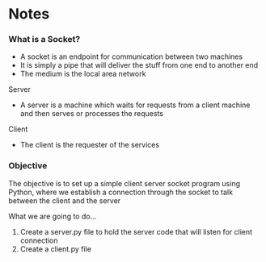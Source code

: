 # Notes

### What is a Socket?
  - A socket is an endpoint for communication between two machines
  - It is simply a pipe that will deliver the stuff from one end to another end
  - The medium is the local area network
  
Server
  - A server is a machine which waits for requests from a client machine and then serves or processes the requests
  
Client
  - The client is the requester of the services
  
### Objective
The objective is to set up a simple client server socket program using Python, where we establish a connection through the socket to talk between the client and the server 

What we are going to do...

1. Create a server.py file to hold the server code that will listen for client connection
2. Create a client.py file
